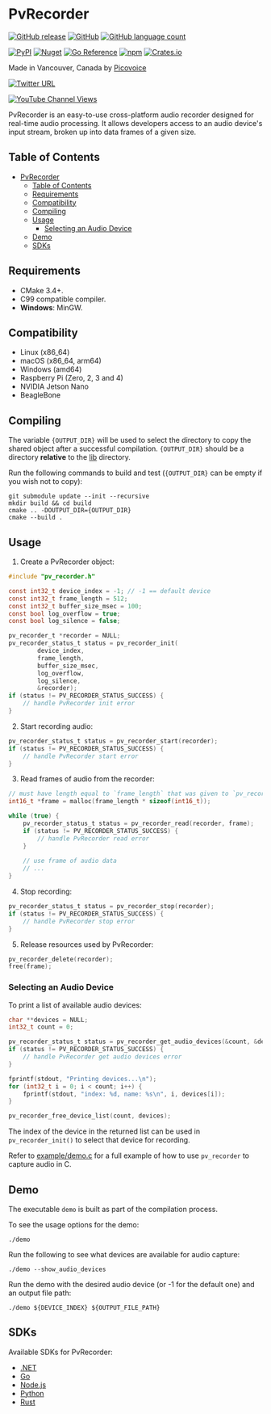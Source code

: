 # PvRecorder

[![GitHub release](https://img.shields.io/github/release/Picovoice/pvrecorder.svg)](https://github.com/Picovoice/pvrecorder/releases)
[![GitHub](https://img.shields.io/github/license/Picovoice/pvrecorder)](https://github.com/Picovoice/pvrecorder/)
[![GitHub language count](https://img.shields.io/github/languages/count/Picovoice/pvrecorder)](https://github.com/Picovoice/pvrecorder/)

<!-- markdown-link-check-disable -->
[![PyPI](https://img.shields.io/pypi/v/pvrecorder)](https://pypi.org/project/pvrecorder/)
[![Nuget](https://img.shields.io/nuget/v/pvrecorder)](https://www.nuget.org/packages/pvrecorder/)
[![Go Reference](https://pkg.go.dev/badge/github.com/Picovoice/pvrecorder/binding/go.svg)](https://pkg.go.dev/github.com/Picovoice/pvrecorder/binding/go)
[![npm](https://img.shields.io/npm/v/@picovoice/pvrecorder-node?label=npm%20%5Bnode%5D)](https://www.npmjs.com/package/@picovoice/pvrecorder-node)
[![Crates.io](https://img.shields.io/crates/v/pv_recorder)](https://crates.io/crates/pv_recorder)
<!-- markdown-link-check-enable -->

Made in Vancouver, Canada by [Picovoice](https://picovoice.ai)

<!-- markdown-link-check-disable -->
[![Twitter URL](https://img.shields.io/twitter/url?label=%40AiPicovoice&style=social&url=https%3A%2F%2Ftwitter.com%2FAiPicovoice)](https://twitter.com/AiPicovoice)
<!-- markdown-link-check-enable -->
[![YouTube Channel Views](https://img.shields.io/youtube/channel/views/UCAdi9sTCXLosG1XeqDwLx7w?label=YouTube&style=social)](https://www.youtube.com/channel/UCAdi9sTCXLosG1XeqDwLx7w)

PvRecorder is an easy-to-use cross-platform audio recorder designed for real-time audio processing. It allows developers access to an audio device's input stream, broken up into data frames of a given size.

## Table of Contents
- [PvRecorder](#pvrecorder)
  - [Table of Contents](#table-of-contents)
  - [Requirements](#requirements)
  - [Compatibility](#compatibility)
  - [Compiling](#compiling)
  - [Usage](#usage)
    - [Selecting an Audio Device](#selecting-an-audio-device)
  - [Demo](#demo)
  - [SDKs](#sdks)

## Requirements

- CMake 3.4+.
- C99 compatible compiler.
- **Windows**: MinGW.

## Compatibility

- Linux (x86_64)
- macOS (x86_64, arm64)
- Windows (amd64)
- Raspberry Pi (Zero, 2, 3 and 4)
- NVIDIA Jetson Nano
- BeagleBone

## Compiling

The variable `{OUTPUT_DIR}` will be used to select the directory to copy the shared object
after a successful compilation. `{OUTPUT_DIR}` should be a directory **relative** to the [lib](lib) directory.

Run the following commands to build and test (`{OUTPUT_DIR}` can be empty if you wish not to copy):

```console
git submodule update --init --recursive
mkdir build && cd build
cmake .. -DOUTPUT_DIR={OUTPUT_DIR}
cmake --build .
```

## Usage
1. Create a PvRecorder object:
```c
#include "pv_recorder.h"

const int32_t device_index = -1; // -1 == default device
const int32_t frame_length = 512;
const int32_t buffer_size_msec = 100;
const bool log_overflow = true;
const bool log_silence = false;

pv_recorder_t *recorder = NULL;
pv_recorder_status_t status = pv_recorder_init(
        device_index, 
        frame_length, 
        buffer_size_msec, 
        log_overflow, 
        log_silence, 
        &recorder);
if (status != PV_RECORDER_STATUS_SUCCESS) {
    // handle PvRecorder init error
}
```

2. Start recording audio:

```c
pv_recorder_status_t status = pv_recorder_start(recorder);
if (status != PV_RECORDER_STATUS_SUCCESS) {
    // handle PvRecorder start error
}
```

3. Read frames of audio from the recorder:
```c
// must have length equal to `frame_length` that was given to `pv_recorder_init()`
int16_t *frame = malloc(frame_length * sizeof(int16_t));

while (true) {
    pv_recorder_status_t status = pv_recorder_read(recorder, frame);
    if (status != PV_RECORDER_STATUS_SUCCESS) {
        // handle PvRecorder read error
    }
    
    // use frame of audio data
    // ...      
}
```

4. Stop recording:

```c
pv_recorder_status_t status = pv_recorder_stop(recorder);
if (status != PV_RECORDER_STATUS_SUCCESS) {
    // handle PvRecorder stop error
}
```

5. Release resources used by PvRecorder:
```c
pv_recorder_delete(recorder);
free(frame);
```

### Selecting an Audio Device

To print a list of available audio devices:
```c
char **devices = NULL;
int32_t count = 0;

pv_recorder_status_t status = pv_recorder_get_audio_devices(&count, &devices);
if (status != PV_RECORDER_STATUS_SUCCESS) {
    // handle PvRecorder get audio devices error
}

fprintf(stdout, "Printing devices...\n");
for (int32_t i = 0; i < count; i++) {
    fprintf(stdout, "index: %d, name: %s\n", i, devices[i]);
}

pv_recorder_free_device_list(count, devices);
```

The index of the device in the returned list can be used in `pv_recorder_init()` to select that device for recording.

Refer to [example/demo.c](example/demo.c) for a full example of how to use `pv_recorder` to capture audio in C.

## Demo

The executable `demo` is built as part of the compilation process.

To see the usage options for the demo:

```console
./demo
```

Run the following to see what devices are available for audio capture:

```console
./demo --show_audio_devices
```

Run the demo with the desired audio device (or -1 for the default one) and an output file path:
```console
./demo ${DEVICE_INDEX} ${OUTPUT_FILE_PATH}
```

## SDKs

Available SDKs for PvRecorder:

- [.NET](sdk/dotnet)
- [Go](sdk/go)
- [Node.js](sdk/nodejs)
- [Python](sdk/python)
- [Rust](sdk/rust)

